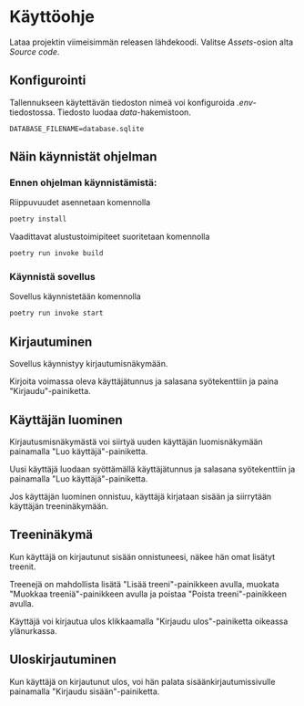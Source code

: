 # Käyttöohje

Lataa projektin viimeisimmän releasen lähdekoodi. Valitse _Assets_-osion alta _Source code_.

## Konfigurointi

Tallennukseen käytettävän tiedoston nimeä voi konfiguroida _.env_-tiedostossa.
Tiedosto luodaa _data_-hakemistoon.

```
DATABASE_FILENAME=database.sqlite
```

## Näin käynnistät ohjelman

### Ennen ohjelman käynnistämistä: 

Riippuvuudet asennetaan komennolla

```bash
poetry install
```

Vaadittavat alustustoimipiteet suoritetaan komennolla

```bash
poetry run invoke build
```
### Käynnistä sovellus

Sovellus käynnistetään komennolla

```bash
poetry run invoke start
```

## Kirjautuminen

Sovellus käynnistyy kirjautumisnäkymään.

Kirjoita voimassa oleva käyttäjätunnus ja salasana syötekenttiin ja paina "Kirjaudu"-painiketta.

## Käyttäjän luominen

Kirjautusmisnäkymästä voi siirtyä uuden käyttäjän luomisnäkymään painamalla "Luo käyttäjä"-painiketta.

Uusi käyttäjä luodaan syöttämällä käyttäjätunnus ja salasana syötekenttiin ja painamalla "Luo käyttäjä"-painiketta.

Jos käyttäjän luominen onnistuu, käyttäjä kirjataan sisään ja siirrytään käyttäjän treeninäkymään.

## Treeninäkymä

Kun käyttäjä on kirjautunut sisään onnistuneesi, näkee hän omat lisätyt treenit.

Treenejä on mahdollista lisätä "Lisää treeni"-painikkeen avulla, muokata "Muokkaa treeniä"-painikkeen avulla ja poistaa "Poista treeni"-painikkeen avulla. 

Käyttäjä voi kirjautua ulos klikkaamalla "Kirjaudu ulos"-painiketta oikeassa ylänurkassa. 

## Uloskirjautuminen

Kun käyttäjä on kirjautunut ulos, voi hän palata sisäänkirjautumissivulle painamalla "Kirjaudu sisään"-painiketta.
